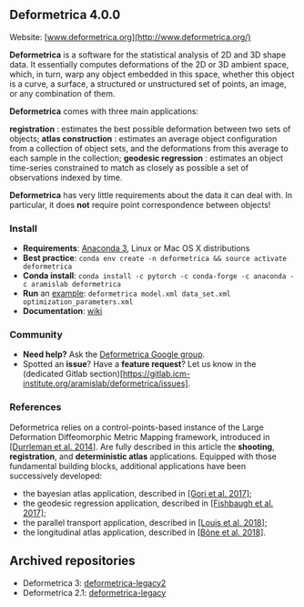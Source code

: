 ## Deformetrica 4.0.0

Website: [www.deformetrica.org](http://www.deformetrica.org/)

**Deformetrica** is a software for the statistical analysis of 2D and 3D shape data. It essentially computes deformations of the 2D or 3D ambient space, which, in turn, warp any object embedded in this space, whether this object is a curve, a surface, a structured or unstructured set of points, an image, or any combination of them.

__Deformetrica__ comes with three main applications:

**registration** : estimates the best possible deformation between two sets of objects;
**atlas construction** : estimates an average object configuration from a collection of object sets, and the deformations from this average to each sample in the collection;
**geodesic regression** : estimates an object time-series constrained to match as closely as possible a set of observations indexed by time.

__Deformetrica__ has very little requirements about the data it can deal with. In particular, it does __not__ require point correspondence between objects!

### Install

- **Requirements**: [Anaconda 3](https://www.anaconda.com/download), Linux or Mac OS X distributions
- **Best practice**: `conda env create -n deformetrica && source activate deformetrica`
- **Conda install**: `conda install -c pytorch -c conda-forge -c anaconda -c aramislab deformetrica` 
- **Run** an [example](https://gitlab.icm-institute.org/aramislab/deformetrica/-/jobs/2627/artifacts/browse): `deformetrica model.xml data_set.xml optimization_parameters.xml`
- **Documentation**: [wiki](https://gitlab.icm-institute.org/aramislab/deformetrica/wikis/home)

### Community

- **Need help?** Ask the [Deformetrica Google group](https://groups.google.com/forum/#!forum/deformetrica).
- Spotted an **issue**? Have a **feature request**? Let us know in the (dedicated Gitlab section)[https://gitlab.icm-institute.org/aramislab/deformetrica/issues]. 

### References

Deformetrica relies on a control-points-based instance of the Large Deformation Diffeomorphic Metric Mapping framework, introduced in [\[Durrleman et al. 2014\]](https://linkinghub.elsevier.com/retrieve/pii/S1053811914005205). Are fully described in this article the **shooting**, **registration**, and **deterministic atlas** applications. Equipped with those fundamental building blocks, additional applications have been successively developed:
- the bayesian atlas application, described in [\[Gori et al. 2017\]](https://hal.archives-ouvertes.fr/hal-01359423/);
- the geodesic regression application, described in [\[Fishbaugh et al. 2017\]](https://www.medicalimageanalysisjournal.com/article/S1361-8415(17)30044-0/fulltext);
- the parallel transport application, described in [\[Louis et al. 2018\]](https://www.researchgate.net/publication/319136479_Parallel_transport_in_shape_analysis_a_scalable_numerical_scheme);
- the longitudinal atlas application, described in [\[Bône et al. 2018\]](https://www.researchgate.net/publication/324037371_Learning_distributions_of_shape_trajectories_from_longitudinal_datasets_a_hierarchical_model_on_a_manifold_of_diffeomorphisms).

## Archived repositories

- Deformetrica 3: [deformetrica-legacy2](https://gitlab.icm-institute.org/aramislab/deformetrica-legacy2)
- Deformetrica 2.1: [deformetrica-legacy](https://gitlab.icm-institute.org/aramislab/deformetrica-legacy)
